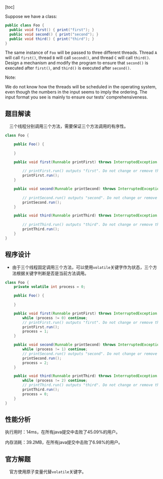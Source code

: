 [toc]

Suppose we have a class:

```java
public class Foo {
  public void first() { print("first"); }
  public void second() { print("second"); }
  public void third() { print("third"); }
}
```

The same instance of `Foo` will be passed to three different threads. Thread `A` will call `first()`, thread `B` will call `second()`, and thread `C` will call `third()`. Design a mechanism and modify the program to ensure that `second()` is executed after `first()`, and `third()` is executed after `second()`.



Note:

We do not know how the threads will be scheduled in the operating system, even though the numbers in the input seems to imply the ordering. The input format you see is mainly to ensure our tests' comprehensiveness.



## 题目解读

&emsp;三个线程分别调用三个方法，需要保证三个方法调用的有序性。

```java
class Foo {

    public Foo() {
        
    }

    public void first(Runnable printFirst) throws InterruptedException {
        
        // printFirst.run() outputs "first". Do not change or remove this line.
        printFirst.run();
    }

    public void second(Runnable printSecond) throws InterruptedException {
        
        // printSecond.run() outputs "second". Do not change or remove this line.
        printSecond.run();
    }

    public void third(Runnable printThird) throws InterruptedException {
        
        // printThird.run() outputs "third". Do not change or remove this line.
        printThird.run();
    }
}
```

## 程序设计

* 由于三个线程固定调用三个方法，可以使用`volatile`关键字作为状态，三个方法根据关键字判断是否是当前方法调用。

```java
class Foo {
    private volatile int process = 0;

    public Foo() {
        
    }

    public void first(Runnable printFirst) throws InterruptedException {
        while (process != 0) continue;
        // printFirst.run() outputs "first". Do not change or remove this line.
        printFirst.run();
        process = 1;
    }

    public void second(Runnable printSecond) throws InterruptedException {
        while (process != 1) continue;
        // printSecond.run() outputs "second". Do not change or remove this line.
        printSecond.run();
        process = 2;
    }

    public void third(Runnable printThird) throws InterruptedException {
        while (process != 2) continue;
        // printThird.run() outputs "third". Do not change or remove this line.
        printThird.run();
        process = 0;
    }
}
```

## 性能分析

执行用时：14ms，在所有java提交中击败了45.09%的用户。

内存消耗：39.2MB，在所有java提交中击败了6.98%的用户。

## 官方解题

&emsp;官方使用原子变量代替`volatile`关键字。
